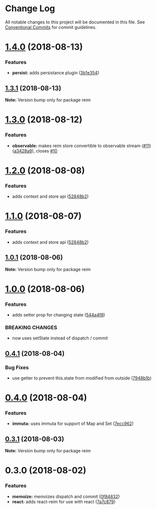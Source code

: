 # Change Log

All notable changes to this project will be documented in this file.
See [Conventional Commits](https://conventionalcommits.org) for commit guidelines.

<a name="1.4.0"></a>
# [1.4.0](https://github.com/IniZio/reim/compare/v1.3.0...v1.4.0) (2018-08-13)


### Features

* **persist:** adds persistance plugin ([3b1e354](https://github.com/IniZio/reim/commit/3b1e354))





<a name="1.3.1"></a>
## [1.3.1](https://github.com/IniZio/reim/compare/v1.3.0...v1.3.1) (2018-08-13)

**Note:** Version bump only for package reim





<a name="1.3.0"></a>
# [1.3.0](https://github.com/IniZio/reim/compare/v1.2.0...v1.3.0) (2018-08-12)


### Features

* **observable:** makes reim store convertible to observable stream ([#11](https://github.com/IniZio/reim/issues/11)) ([a3428a9](https://github.com/IniZio/reim/commit/a3428a9)), closes [#10](https://github.com/IniZio/reim/issues/10)





<a name="1.2.0"></a>
# [1.2.0](https://github.com/IniZio/reim/compare/v1.0.1...v1.2.0) (2018-08-08)


### Features

* adds context and store api ([52848b2](https://github.com/IniZio/reim/commit/52848b2))





<a name="1.1.0"></a>
# [1.1.0](https://github.com/IniZio/reim/compare/v1.0.1...v1.1.0) (2018-08-07)


### Features

* adds context and store api ([52848b2](https://github.com/IniZio/reim/commit/52848b2))





<a name="1.0.1"></a>
## [1.0.1](https://github.com/IniZio/reim/compare/v1.0.0...v1.0.1) (2018-08-06)

**Note:** Version bump only for package reim





<a name="1.0.0"></a>
# [1.0.0](https://github.com/IniZio/reim/compare/v0.4.1...v1.0.0) (2018-08-06)


### Features

* adds setter prop for changing state ([544a4f8](https://github.com/IniZio/reim/commit/544a4f8))


### BREAKING CHANGES

* now uses setState instead of dispatch / commit





<a name="0.4.1"></a>
## [0.4.1](https://github.com/IniZio/reim/compare/v0.4.0...v0.4.1) (2018-08-04)


### Bug Fixes

* use getter to prevent this.state from modified from outside ([7948b1b](https://github.com/IniZio/reim/commit/7948b1b))





<a name="0.4.0"></a>
# [0.4.0](https://github.com/IniZio/reim/compare/v0.3.1...v0.4.0) (2018-08-04)


### Features

* **immuta:** uses immuta for support of Map and Set ([7ecc962](https://github.com/IniZio/reim/commit/7ecc962))





<a name="0.3.1"></a>
## [0.3.1](https://github.com/IniZio/reim/compare/v0.3.0...v0.3.1) (2018-08-03)

**Note:** Version bump only for package reim





<a name="0.3.0"></a>
# 0.3.0 (2018-08-02)


### Features

* **memoize:** memoizes dispatch and commit ([0f84832](https://github.com/IniZio/reim/commit/0f84832))
* **react:** adds react-reim for use with react ([7a7c879](https://github.com/IniZio/reim/commit/7a7c879))
